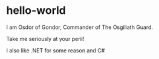 # hello-world

I am Osdor of Gondor, Commander of The Osgiliath Guard.

Take me seriously at your peril! 

I also like .NET for some reason and C#
